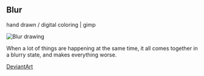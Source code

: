 ## Blur

hand drawn / digital coloring | gimp

![Blur drawing](../images/drawings/blur.png "Blur")

When a lot of things are happening at the same time, it all comes together in a blurry state, and makes everything worse.

<a class="button" href="https://www.deviantart.com/darkdimensiongd/art/Blur-867036761">DeviantArt</a>
